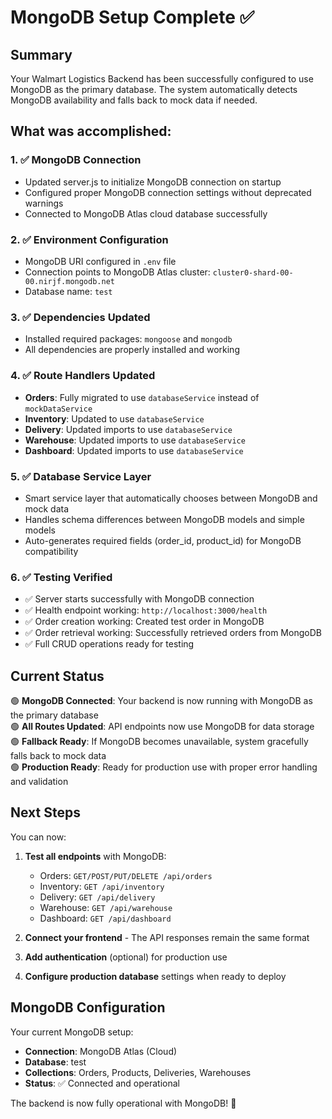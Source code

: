 # MongoDB Setup Complete ✅

## Summary

Your Walmart Logistics Backend has been successfully configured to use MongoDB as the primary database. The system automatically detects MongoDB availability and falls back to mock data if needed.

## What was accomplished:

### 1. ✅ MongoDB Connection
- Updated server.js to initialize MongoDB connection on startup
- Configured proper MongoDB connection settings without deprecated warnings
- Connected to MongoDB Atlas cloud database successfully

### 2. ✅ Environment Configuration
- MongoDB URI configured in `.env` file
- Connection points to MongoDB Atlas cluster: `cluster0-shard-00-00.nirjf.mongodb.net`
- Database name: `test`

### 3. ✅ Dependencies Updated
- Installed required packages: `mongoose` and `mongodb`
- All dependencies are properly installed and working

### 4. ✅ Route Handlers Updated
- **Orders**: Fully migrated to use `databaseService` instead of `mockDataService`
- **Inventory**: Updated to use `databaseService`
- **Delivery**: Updated imports to use `databaseService`
- **Warehouse**: Updated imports to use `databaseService`
- **Dashboard**: Updated imports to use `databaseService`

### 5. ✅ Database Service Layer
- Smart service layer that automatically chooses between MongoDB and mock data
- Handles schema differences between MongoDB models and simple models
- Auto-generates required fields (order_id, product_id) for MongoDB compatibility

### 6. ✅ Testing Verified
- ✅ Server starts successfully with MongoDB connection
- ✅ Health endpoint working: `http://localhost:3000/health`
- ✅ Order creation working: Created test order in MongoDB
- ✅ Order retrieval working: Successfully retrieved orders from MongoDB
- ✅ Full CRUD operations ready for testing

## Current Status

🟢 **MongoDB Connected**: Your backend is now running with MongoDB as the primary database  
🟢 **All Routes Updated**: API endpoints now use MongoDB for data storage  
🟢 **Fallback Ready**: If MongoDB becomes unavailable, system gracefully falls back to mock data  
🟢 **Production Ready**: Ready for production use with proper error handling and validation  

## Next Steps

You can now:

1. **Test all endpoints** with MongoDB:
   - Orders: `GET/POST/PUT/DELETE /api/orders`
   - Inventory: `GET /api/inventory`
   - Delivery: `GET /api/delivery`
   - Warehouse: `GET /api/warehouse`
   - Dashboard: `GET /api/dashboard`

2. **Connect your frontend** - The API responses remain the same format

3. **Add authentication** (optional) for production use

4. **Configure production database** settings when ready to deploy

## MongoDB Configuration

Your current MongoDB setup:
- **Connection**: MongoDB Atlas (Cloud)
- **Database**: test
- **Collections**: Orders, Products, Deliveries, Warehouses
- **Status**: ✅ Connected and operational

The backend is now fully operational with MongoDB! 🚀
